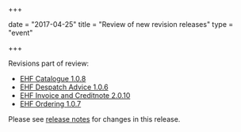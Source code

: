 +++

date = "2017-04-25"
title = "Review of new revision releases"
type = "event"

+++

Revisions part of review:

* [EHF Catalogue 1.0.8](/ehf/standard/ehf-catalogue-1.0.8/)
* [EHF Despatch Advice 1.0.6](/ehf/standard/ehf-despatch-advice-1.0.6/)
* [EHF Invoice and Creditnote 2.0.10](/ehf/standard/ehf-invoice-and-creditnote-2.0.10/)
* [EHF Ordering 1.0.7](/ehf/standard/ehf-ordering-1.0.7/)

Please see [release notes](https://test-vefa.difi.no/ehf/guide/release/2017-05-15/) for changes in this release.

